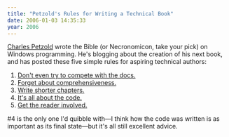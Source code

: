 ```yaml
---
title: "Petzold's Rules for Writing a Technical Book"
date: 2006-01-03 14:35:33
year: 2006
---
```

<p><a href="http://www.charlespetzold.com">Charles Petzold</a> wrote the Bible (or Necronomicon, take your pick) on Windows programming.  He's blogging about the creation of his next book, and has posted these five simple rules for aspiring technical authors:</p>

<ol>
<li><a href="http://www.charlespetzold.com/blog/2005/12/170952.html">Don't even try to compete with the docs.</a></li>
<li><a href="http://www.charlespetzold.com/blog/2005/12/180638.html">Forget about comprehensiveness.</a></li>
<li><a href="http://www.charlespetzold.com/blog/2005/12/190720.html">Write shorter chapters.</a></li>
<li><a href="http://www.charlespetzold.com/blog/2005/12/230806.html">It's all about the code.</a></li>
<li><a href="http://www.charlespetzold.com/blog/2005/12/300822.html">Get the reader involved.</a></li>
</ol>

<p>#4 is the only one I'd quibble with—I think how the code was written is as important as its final state—but it's all still excellent advice.</p>
